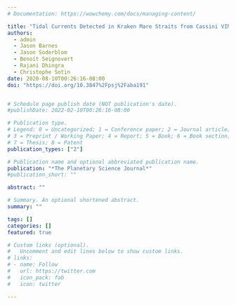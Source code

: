 ```yaml
---
# Documentation: https://wowchemy.com/docs/managing-content/

title: "Tidal Currents Detected in Kraken Mare Straits from Cassini VIMS Sun Glitter Observations"
authors:
  - admin
  - Jason Barnes
  - Jason Soderblom
  - Benoít Seignovert
  - Rajani Dhingra
  - Christophe Sotin
date: 2020-08-10T00:26:16-08:00
doi: "https://doi.org/10.3847%2Fpsj%2Faba191"


# Schedule page publish date (NOT publication's date).
#publishDate: 2022-02-10T00:26:16-08:00

# Publication type.
# Legend: 0 = Uncategorized; 1 = Conference paper; 2 = Journal article;
# 3 = Preprint / Working Paper; 4 = Report; 5 = Book; 6 = Book section;
# 7 = Thesis; 8 = Patent
publication_types: ["2"]

# Publication name and optional abbreviated publication name.
publication: "*The Planetary Science Journal*"
#publication_short: ""

abstract: ""

# Summary. An optional shortened abstract.
summary: ""

tags: []
categories: []
featured: true

# Custom links (optional).
#   Uncomment and edit lines below to show custom links.
# links:
# - name: Follow
#   url: https://twitter.com
#   icon_pack: fab
#   icon: twitter

---
```

